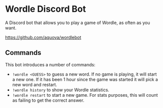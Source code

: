 # Wordle Discord Bot

A Discord bot that allows you to play a game of Wordle, as often as you want.

https://github.com/aquova/wordlebot

## Commands

This bot introduces a number of commands:

- `!wordle <GUESS>` to guess a new word. If no game is playing, it will start a new one. If it has been 1 hour since the game was started it will pick a new word and restart.
- `!wordle history` to show your Wordle statistics.
- `!wordle restart` to start a new game. For stats purposes, this will count as failing to get the correct answer.
